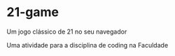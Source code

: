 # 21-game
Um jogo clássico de 21 no seu navegador

Uma atividade para a disciplina de coding na Faculdade

